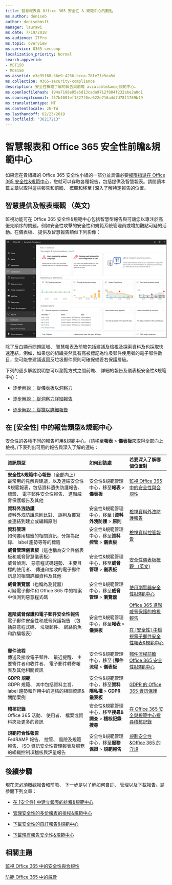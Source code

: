 ```yaml
---
title: 智慧報表與 Office 365 安全性 & 規範中心的觀點
ms.author: deniseb
author: denisebmsft
manager: laurawi
ms.date: 7/19/2018
ms.audience: ITPro
ms.topic: overview
ms.service: O365-seccomp
localization_priority: Normal
search.appverid:
- MET150
- MOE150
ms.assetid: e3e95f68-36e9-4256-bcca-78fe7fe5ea5d
ms.collection: M365-security-compliance
description: 安全性概略了解的報告與前瞻 avialable&amp;規範中心。
ms.openlocfilehash: 194a7198e05e6d13cada9712f884f232abe2a8d1
ms.sourcegitcommit: f57b4001ef1327f0ea622e716a4d7d78f1769b49
ms.translationtype: MT
ms.contentlocale: zh-TW
ms.lasthandoff: 02/23/2019
ms.locfileid: "30217213"
---
```

# <a name="smart-reports-and-insights-in-the-office-365-security-amp-compliance-center"></a>智慧報表和 Office 365 安全性前瞻&amp;規範中心

如果您在貴組織的 Office 365 安全性小組的一部分並具備必要[權限指派在 Office 365 安全性&amp;規範中心](permissions-in-the-security-and-compliance-center.md)，您就可以存取各種報告，包括提供及智慧報表。請閱讀本篇文章以取得這些報告和前瞻、 概觀和移至 [深入了解特定報告的位置。
      
## <a name="smart-reports-and-insights-overview"></a>智慧提供及報表概觀 （英文)

監視功能可在 Office 365 安全性&amp;規範中心包括智慧型報告與可讓您以專注於高優先順序的問題，例如安全性攻擊的安全性和規範系統管理員或增加觀點可疑的活動。在儀表板、 提供及智慧報告類似下列影像：
  
![安全性&amp;規範中心選擇報告\>儀表板](media/2a668c3d-3fa3-4e37-8149-46989b33ae8c.png)
  
除了反白顯示問題區域、 智慧報表及前瞻包括建議及檢視及探索資料及也採取快速連結。例如，如果您的組織突然具有高被標記為垃圾郵件使用者的電子郵件數目，您可能會建議返回反垃圾郵件原則可確保備妥右保護層級。
  
下列的逐步解說說明您可以瀏覽方式之間前瞻、 詳細的報告及儀表板安全性&amp;規範中心：
  
- [逐步解說： 從儀表板以洞察力](from-a-dashboard-to-an-insight.md)
    
- [逐步解說： 從洞察力詳細報告](from-a-detailed-report-to-an-insight.md)
    
- [逐步解說： 從據以詳細報告](from-an-insight-to-a-detailed-report.md)
    
## <a name="types-of-reports-in-the-security-amp-compliance-center"></a>在 [安全性] 中的報告類型&amp;規範中心

安全性的各種不同的報告可用&amp;規範中心。(請移至**報表** \> **儀表板**來取得全部向上檢視。)下表列出可用的報告與深入了解的連結： 
  
|**資訊類型**|**如何到該處**|**若要深入了解哪個位置對**|
|:-----|:-----|:-----|
|**安全性&amp;規範中心報告**（全部向上）  <br/> 最常用的見解與建議，以及連結安全性&amp;規範報表，包括資料遺失防護報告、 標籤、 電子郵件安全性報告、 進階威脅保護報告及其他  <br/> |安全性&amp;規範管理中心，移至**報表** \> **儀表板** <br/> |[監視 Office 365 中的安全性與合規性](monitor-security-and-compliance.md) <br/> |
|**資料外洩防護** <br/> 資料外洩防護原則比對、 誤判及覆寫並連結到建立或編輯原則  <br/> |安全性&amp;規範管理中心，移至 [**資料外洩防護** \> **原則** <br/> |[檢視資料外洩防護報告](view-the-dlp-reports.md) <br/> |
|**資料管理** <br/> 如何套用標籤的相關資訊，分類為記錄、 label 趨勢等等的標籤  <br/> |安全性&amp;規範管理中心，移至**資料控管** \> **儀表板** <br/> |[檢視資料控管報告](view-the-data-governance-reports.md) <br/> |
|**威脅管理儀表板**（這也稱為安全性儀表板和威脅智慧儀表板）  <br/> 威脅偵測、 惡意程式碼趨勢、 主要目標的使用者、 傳送和接收的電子郵件訊息的相關詳細資料及其他  <br/> |安全性&amp;規範管理中心，移至**威脅管理** \> **儀表板** <br/> |[安全性儀表板概觀 （英文)](security-dashboard.md) <br/> |
|**威脅瀏覽器**（也稱為瀏覽器）  <br/> 可疑電子郵件和 Office 365 中的檔案中偵測到惡意程式碼  <br/> |安全性&amp;規範管理中心，移至**威脅管理** \> **瀏覽器** <br/> |[使用瀏覽器安全性&amp;規範中心](use-explorer-in-security-and-compliance.md) <br/> |
|**進階威脅保護和電子郵件安全性報告** <br/> 電子郵件安全性和威脅保護報告 （包括惡意程式碼、 垃圾郵件、 網路釣魚和詐騙報表）  <br/> |安全性&amp;規範管理中心，移至**報表** \> **儀表板** <br/> |[Office 365 進階威脅保護的檢視報告](view-reports-for-atp.md) <br/><br/> [在 [安全性] 中檢視電子郵件安全性報表&amp;規範中心](view-email-security-reports.md) <br/> |
|**郵件流程** <br/> 傳送及接收電子郵件、 最近提醒、 主要寄件者和收件者、 電子郵件轉寄報表及其他相關資訊  <br/> |安全性&amp;規範管理中心，移至 [**郵件流程** \> **儀表板** <br/> |[郵件流程前瞻 Office 365 安全性&amp;規範中心](https://support.office.com/article/beb6acaa-6016-4d54-ba7e-3d6d035e2b46.aspx) <br/> |
|**GDPR 規範** <br/> GDPR 規範、 其中包括資料主旨、 label 趨勢和作用中的連結的相關資訊&amp;關閉案例  <br/> |安全性&amp;規範管理中心，移至**資料隱私權** \> **GDPR 儀表板** <br/> |[GDPR 的 Office 365 資訊保護](https://docs.microsoft.com/office365/enterprise/office-365-information-protection-for-gdpr) <br/> |
|**稽核記錄** <br/> Office 365 活動、 使用者、 檔案或資料夾及更多的資訊  <br/> |安全性&amp;規範管理中心，移至**搜尋&amp;調查** \> **稽核記錄搜尋** <br/> |[在 Office 365 安全與規範中心搜尋稽核記錄](search-the-audit-log-in-security-and-compliance.md) <br/> |
|**規範符合性報告** <br/> FedRAMP 報告、 控管、 風險及規範報告、 ISO 資訊安全性管理報表及服務的組織控制項稽核與評量報告  <br/> |安全性&amp;規範管理中心，移至**服務保證** \> **規範報告** <br/> |[規劃安全性&amp;Office 365 的守規](plan-for-security-and-compliance.md) <br/> |
  
## <a name="next-steps"></a>後續步驟

現在您必須概觀報告和前瞻、 下一步是以了解如何自訂、 管理以及下載報告。請參閱下列文章：
  
- [在 [安全性] 中建立報表的排程&amp;規範中心](create-a-schedule-for-a-report.md)
    
- [管理安全性的多份報表的排程&amp;規範中心](manage-schedules-for-multiple-reports.md)
    
- [下載安全性的自訂報告&amp;規範中心](set-up-and-download-a-custom-report.md)
    
- [下載現有報告安全性&amp;規範中心](download-existing-reports.md)
    
## <a name="related-topics"></a>相關主題

[監視 Office 365 中的安全性與合規性](monitor-security-and-compliance.md)
  
[防範 Office 365 中的威脅](protect-against-threats.md)
  

